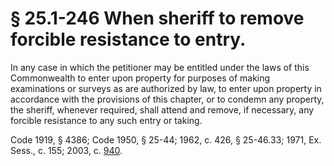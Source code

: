 # § 25.1-246 When sheriff to remove forcible resistance to entry.

<p>In any case in which the petitioner may be entitled under the laws of this Commonwealth to enter upon property for purposes of making examinations or surveys as are authorized by law, to enter upon property in accordance with the provisions of this chapter, or to condemn any property, the sheriff, whenever required, shall attend and remove, if necessary, any forcible resistance to any such entry or taking.</p><p>Code 1919, § 4386; Code 1950, § 25-44; 1962, c. 426, § 25-46.33; 1971, Ex. Sess., c. 155; 2003, c. <a href='http://lis.virginia.gov/cgi-bin/legp604.exe?031+ful+CHAP0940'>940</a>.</p>